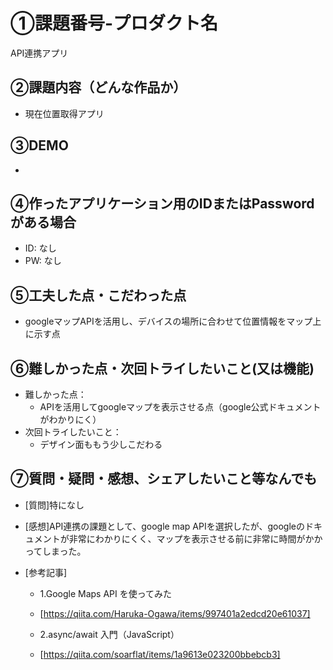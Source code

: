# ①課題番号-プロダクト名

API連携アプリ

## ②課題内容（どんな作品か）

- 現在位置取得アプリ

## ③DEMO
- 

## ④作ったアプリケーション用のIDまたはPasswordがある場合

- ID: なし
- PW: なし

## ⑤工夫した点・こだわった点

- googleマップAPIを活用し、デバイスの場所に合わせて位置情報をマップ上に示す点

## ⑥難しかった点・次回トライしたいこと(又は機能)

- 難しかった点：
  * APIを活用してgoogleマップを表示させる点（google公式ドキュメントがわかりにく）
- 次回トライしたいこと：
  * デザイン面ももう少しこだわる


## ⑦質問・疑問・感想、シェアしたいこと等なんでも

- [質問]特になし


- [感想]API連携の課題として、google map APIを選択したが、googleのドキュメントが非常にわかりにくく、マップを表示させる前に非常に時間がかかってしまった。


- [参考記事]
  - 1.Google Maps API を使ってみた
  - [https://qiita.com/Haruka-Ogawa/items/997401a2edcd20e61037]
    
  - 2.async/await 入門（JavaScript）
  - [https://qiita.com/soarflat/items/1a9613e023200bbebcb3]

